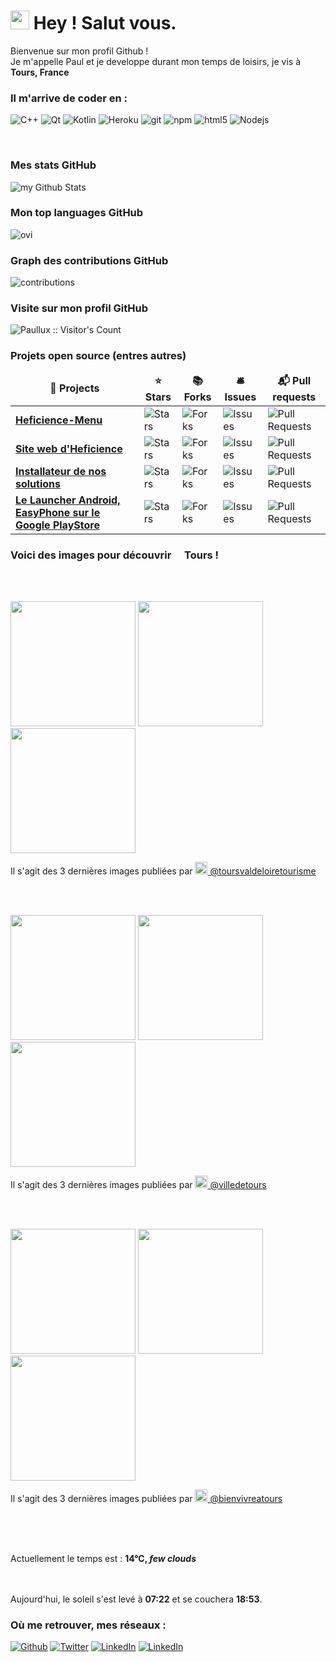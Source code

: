 

<h1><img src="https://emojis.slackmojis.com/emojis/images/1531849430/4246/blob-sunglasses.gif?1531849430"
width="30"/> Hey ! Salut vous.</h1>


<p> Bienvenue sur mon profil Github ! </br> Je m'appelle Paul et je developpe durant mon temps de loisirs, je vis à
	<img
	src="https://cdn-icons-png.flaticon.com/512/197/197560.png" width="13"/> <b>Tours, France</b>
</p>

<h3> Il m'arrive de coder en :</h3>
<p>
	<img alt="C++" src="https://img.shields.io/badge/-c++-00599C?style=flat-square&logo=c%2B%2B&logoColor=white" />
	<img alt="Qt" src="https://img.shields.io/badge/-Qt-41CD52?style=flat-square&logo=github-actions&logoColor=white" />
	<img alt="Kotlin" src="https://img.shields.io/badge/-Kotlin-7F52FF?style=flat-square&logo=github-actions&logoColor=white" />
  <img alt="Heroku" src="https://img.shields.io/badge/-Heroku-430098?style=flat-square&logo=heroku&logoColor=white" />
  <img alt="git" src="https://img.shields.io/badge/-Git-F05032?style=flat-square&logo=git&logoColor=white" />
  <img alt="npm" src="https://img.shields.io/badge/-NPM-CB3837?style=flat-square&logo=npm&logoColor=white" />
  <img alt="html5" src="https://img.shields.io/badge/-HTML5-E34F26?style=flat-square&logo=html5&logoColor=white" />
  <img alt="Nodejs" src="https://img.shields.io/badge/-Nodejs-43853d?style=flat-square&logo=Node.js&logoColor=white" />
</p>
<br>
<h3>Mes stats GitHub</h3>
<img align="center" src="https://github-readme-stats.vercel.app/api?username=Paullux&include_all_commits=true&count_private=true&show_icons=true&locale=fr&line_height=20&title_color=2B5BBD&icon_color=1124BB&text_color=A1A1A1&bg_color=0,000000,130F40" alt="my Github Stats"/>
<br>
<h3>Mon top languages GitHub</h3>
<img src="https://github-readme-stats.vercel.app/api/top-langs?username=Paullux&show_icons=true&locale=fr&line_height=20&layout=compact&title_color=2B5BBD&icon_color=1124BB&text_color=A1A1A1&bg_color=0,000000,130F40" alt="ovi" />
<br>
<h3>Graph des contributions GitHub</h3>
<img src="https://activity-graph.herokuapp.com/graph?username=Paullux&theme=react-dark&hide_border=true&area=true" alt="contributions" />
<br>
<h3>Visite sur mon profil GitHub</h3>
<img src="https://profile-counter.glitch.me/{Paullux}/count.svg" alt="Paullux :: Visitor's Count" />
<br>
<h3>Projets open source (entres autres)</h3>
<table>
  <thead align="center">
    <tr border: none;>
      <td><b>🎁 Projects</b></td>
      <td><b>⭐ Stars</b></td>
      <td><b>📚 Forks</b></td>
      <td><b>🛎 Issues</b></td>
      <td><b>📬 Pull requests</b></td>
    </tr>
  </thead>
  <tbody>
    <tr>
      <td><a href="https://github.com/Heficience/Heficience-menu"><b>Heficience-Menu</b></a></td>
      <td><img alt="Stars"
src="https://img.shields.io/github/stars/Heficience/Heficience-menu?style=flat-square&labelColor=343b41"/></td>
      <td><img alt="Forks"
src="https://img.shields.io/github/forks/Heficience/Heficience-menu?style=flat-square&labelColor=343b41"/></td>
      <td><img alt="Issues"
src="https://img.shields.io/github/issues/Heficience/Heficience-menu?style=flat-square&labelColor=343b41"/></td>
      <td><img alt="Pull Requests"
src="https://img.shields.io/github/issues-pr/Heficience/Heficience-menu?style=flat-square&labelColor=343b41"/></td>
    </tr>
	  <tr>
      <td><a
href="https://github.com/Heficience/heficience-site-web"><b>Site web d'Heficience</b></a></td>
      <td><img alt="Stars"
src="https://img.shields.io/github/stars/Heficience/heficience-site-web?style=flat-square&labelColor=343b41"/></td>
      <td><img alt="Forks"
src="https://img.shields.io/github/forks/Heficience/heficience-site-web?style=flat-square&labelColor=343b41"/></td>
      <td><img alt="Issues"
src="https://img.shields.io/github/issues/Heficience/heficience-site-web?style=flat-square&labelColor=343b41"/></td>
      <td><img alt="Pull Requests"
src="https://img.shields.io/github/issues-pr/Heficience/heficience-site-web?style=flat-square&labelColor=343b41"/></td>
    </tr>
    <tr>
      <td><a href="https://github.com/Heficience/HSuperMenu"><b>Installateur de nos solutions</b></a></td>
      <td><img alt="Stars"
src="https://img.shields.io/github/stars/Heficience/HSuperMenu?style=flat-square&labelColor=343b41"/></td>
      <td><img alt="Forks"
src="https://img.shields.io/github/forks/Heficience/HSuperMenu?style=flat-square&labelColor=343b41"/></td>
      <td><img alt="Issues"
src="https://img.shields.io/github/issues/Heficience/HSuperMenu?style=flat-square&labelColor=343b41"/></td>
      <td><img alt="Pull Requests"
src="https://img.shields.io/github/issues-pr/Heficience/HSuperMenu?style=flat-square&labelColor=343b41"/></td>
    </tr>
		<tr>
      <td><a href="https://github.com/Heficience/Heficience-Launcher-Android"><b>Le Launcher Android, EasyPhone sur le Google PlayStore</b></a></td>
      <td><img alt="Stars"
src="https://img.shields.io/github/stars/Heficience/Heficience-Launcher-Android?style=flat-square&labelColor=343b41"/></td>
      <td><img alt="Forks"
src="https://img.shields.io/github/forks/Heficience/Heficience-Launcher-Android?style=flat-square&labelColor=343b41"/></td>
      <td><img alt="Issues"
src="https://img.shields.io/github/issues/Heficience/Heficience-Launcher-Android?style=flat-square&labelColor=343b41"/></td>
      <td><img alt="Pull Requests"
src="https://img.shields.io/github/issues-pr/Heficience/Heficience-Launcher-Android?style=flat-square&labelColor=343b41"/></td>
    </tr>
  </tbody>
</table>

<h3>Voici des images pour découvrir <img src="https://cdn-icons-png.flaticon.com/512/197/197560.png" width="13"/> Tours !</h3>
<br><br>
<p><img width="200" src="https:&#x2F;&#x2F;cdn3.dumpor.com&#x2F;view?q&#x3D;zgjZmJ2N9QWaz91Yu9lJ2YkM3YkMyYTPl9mJntkVtcFZaVUWDZGbt4mVBJEUWVVVUNVaG9mM6pHe6NUczJzayp2b1RDcV1CVB9FMw0DavZCNtcTPiN2YmEUQBFkQn1EMkZmQB1TbkVmJP5kT2tWOYF0cwN2SN5EV5MmN50zYo92Xj52XmUDMx0DdhN2Xj52Xm02bj5SbhJ3ZhR3culmbkNmLx0yMsVGatQnblRnbvN2c9QHafNmbfZCM4ATM4BDOwEDcfVzMl91ZwpWL0NHZ9AHdz9zZwpmLu91MyEDN2MDO5QTO3YzNyMjMxMzMfNTMwMDN1ITO5QDOzYDO28FM5MTMxQTN3IzL1ETL1gDOy4SM1Q3L29SbvNmLtFmcnFGdz5WauR2YuETLzwWZo1CduVGdu92Yz9yL6MHc0RHa" /> <img width="200" src="https:&#x2F;&#x2F;cdn3.dumpor.com&#x2F;view?q&#x3D;zgjZmJ2N9QWaz91Yu9lJ1MjQwAzMyYTPl9mJnJ1U4VkVSt0V0s2cpRlaV1kW2NWVCZlSzJlauZkaLFVY58mVUpke0NFTj1CVB9FMw0DavZCNtcTPiN2YmEUQBFkQn1EMkZmQB1TbkVmJPVWSVlzXYFUWwMXW1B3cBB1MK1zYo92Xj52XmIDMx0DdhN2Xj52Xm02bj5SbhJ3ZhR3culmbkNmLx0yMsVGatQnblRnbvN2c9QHafNmbfZCM4ATM4BDOwEDcfJnZfVTMl91ZwpWL0NHZ9AHdz9zZwpmLu9VN4YzM0YDNwAzMyATM5kjN0UzMfRzM0QzNxkDO4YTO1QjNy8FM1YzMyITN3IzL1ETL1gDOy4SM1Q3L29SbvNmLtFmcnFGdz5WauR2YuETLzwWZo1CduVGdu92Yz9yL6MHc0RHa" /> <img width="200" src="https:&#x2F;&#x2F;cdn3.dumpor.com&#x2F;view?q&#x3D;zgjZmJ2N9QWaz91Yu9lJ3gjM3AzMyYTPl9mJRJVcOxUbR1EZwcHe6hDc4NUMFN0YDVHNPx0c4NTQmZnUxBTbx0kNRNkZolDVB9FMw0DavZCNtcTPiN2YmEUQBFkQn1EMkZmQB1TbkVmJfNXe4BzXYFUTVNUZkVnajNEav1zYo92Xj52XmATMx0DdhN2Xj52Xm02bj5SbhJ3ZhR3culmbkNmLx0yMsVGatQnblRnbvN2c9QHafNmbfZCM4ATM4BDOwEzcfVzMl91ZwpWL0NHZ9AHdz9zZwpmLu9lN4cjN5QjN4cTMwgDM0EzNyETMfRzMwIDN1AjN3YzM0kzN08lM2AjNxITN3IzL1ETL1gDOy4SM1Q3L29SbvNmLtFmcnFGdz5WauR2YuETLzwWZo1CduVGdu92Yz9yL6MHc0RHa" /></p>
<p>Il s'agit des 3 dernières images publiées par <a href="https://www.instagram.com/toursvaldeloiretourisme" target="_blank"><img
src="https://upload.wikimedia.org/wikipedia/commons/thumb/e/e7/Instagram_logo_2016.svg/1024px-Instagram_logo_2016.svg.png" width="20"/>
@toursvaldeloiretourisme</a></p>
<br><br>
<p><img width="200" src="https:&#x2F;&#x2F;cdn1.dumpor.com&#x2F;view?q&#x3D;%3DMDOmZmY30DZpN3Xj52XmcDM1cjRyIjN9U2bmElVOl2VtBXcu1me4h3NiZzZCFnQndkQxpHTJRWYONlMxIncWxWYzV2NFxULUF0XwATPo9mJ00yN9I2YjZSQBFUQCdWTwQmZCFUPtRWZmg2UPh1UfhVQ3pVepZWc3ZkdFlXPjh2bfNmbfZiNwETP0F2YfNmbfZSbvNmLtFmcnFGdz5WauR2YuETLzwWZo1CduVGdu92Yz1Ddo91Yu9lJ1ETZfdGcq1CdzRWPwR3c%2FcGcq5ibfBTNykzM1IzM0gzNwIDM0AzN2IzXwkTOxYDM4EDNxgTO2ITMx8VO5IDN3QTN3IzL1ETL1gDOy4SM1Q3L29SbvNmLtFmcnFGdz5WauR2YuETLzwWZo1CduVGdu92Yz9yL6MHc0RHa" /> <img width="200" src="https:&#x2F;&#x2F;cdn3.dumpor.com&#x2F;view?q&#x3D;zgjZmJ2N9QWaz91Yu9lJwQ0Q2AzMyYTPl9mJnZ2N1BVctM2aHZmRXNDRV1yRr5EczdnaSB1SwMmNlFWT1hDbwcjQrpnc58FVB9FMw0DavZCNtcTPiN2YmEUQBFkQn1EMkZmQB1TbkVmJ19ERq1EOYF0c3gTT6hjUvhEM40zYo92Xj52XmMDMx0DdhN2Xj52Xm02bj5SbhJ3ZhR3culmbkNmLx0yMsVGatQnblRnbvN2c9QHafNmbfZCM4ATM4BDOwEzcfJnZfVTMl91ZwpWL0NHZ9AHdz9zZwpmLu9FNxgzN0czM1UzN0kzMyEDO4MTMflTNxgTMwkTM0gjN1MjM38VM4ATO0MTN3IzL1ETL1gDOy4SM1Q3L29SbvNmLtFmcnFGdz5WauR2YuETLzwWZo1CduVGdu92Yz9yL6MHc0RHa" /> <img width="200" src="https:&#x2F;&#x2F;cdn2.dumpor.com&#x2F;view?q&#x3D;%3D%3DwM4YmZidTPkl2cfNmbfZSN2MUNGJjM20TZvZyZT1ERtt0T3QjdjxUOXRnarRkcEJEWyNXTaJVURtUZHhDWGJmaS9WMWBjStQVQfBDM9g2bmQTL30jYjNmJBFUQBJ0ZNBDZmJUQ90GZlZyMRJ3TThDWBNWVkVEdzokYDNFb9MGav91Yu9lJwETM9QXYj91Yu9lJt92Yu0WYydWY0Nnbp5GZj5SMtMDblhWL05WZ052bjNXP0h2Xj52XmADOwEDewgDMxA3XyZ2X1ETZfdGcq1CdzRWPwR3c%2FcGcq5ibfJjMxkzNwczMwETO0cDM4MTN1QzXwkjN2cTO4gjN5IzNwgTNx8VMwMjM4QTN3IzL1ETL1gDOy4SM1Q3L29SbvNmLtFmcnFGdz5WauR2YuETLzwWZo1CduVGdu92Yz9yL6MHc0RHa" /></p>
<p>Il s'agit des 3 dernières images publiées par <a href="https://www.instagram.com/villedetours" target="_blank"><img
src="https://upload.wikimedia.org/wikipedia/commons/thumb/e/e7/Instagram_logo_2016.svg/1024px-Instagram_logo_2016.svg.png" width="20"/>
@villedetours</a></p>
<br><br>
<p><img width="200" src="https:&#x2F;&#x2F;cdn2.dumpor.com&#x2F;view?q&#x3D;%3D%3DwM4YmZidTPkl2cfNmbfZSN0QkMGJjM20TZvZyZ0YGO4V2SCFlNPZUUthTYDZWRKREOaNjY0EEdNhGVWJmYph3Xp1mMnFFdfRVQfBDM9g2bmQTL30jYjNmJBFUQBJ0ZNBDZmJUQ90GZlZiN0V0cx0CWBRTSidTNl9lN3l0b9MGav91Yu9lJ2ATM9QXYj91Yu9lJt92Yu0WYydWY0Nnbp5GZj5SMtMDblhWL05WZ052bjNXP0h2Xj52XmUzMl91ZwpWL0NHZ9AHdz9zZwpmLu9VM4cDOxEDM5cTMzQjMyIjM1UzNfJjM2IzNxQzMyITMxcDM18FM3IjN4czM3IzL1ETL1gDOy4SM1Q3L29SbvNmLtFmcnFGdz5WauR2YuETLzwWZo1CduVGdu92Yz9yL6MHc0RHa" /> <img width="200" src="https:&#x2F;&#x2F;cdn2.dumpor.com&#x2F;view?q&#x3D;%3D%3DwM4YmZidTPkl2cfNmbfZiQzEkQGJjM20TZvZyZOllZzhla4UXMtpnNWZmSulVTPh0NGhEdwJ1ba1iTidEW2cHaRh2dhxkYtQVQfBDM9g2bmQTL30jYjNmJBFUQBJ0ZNBDZmJUQ90GZlZSdYpXZk9FWBVUQktmSBFXOfh0R9MGav91Yu9lJ1ATM9QXYj91Yu9lJt92Yu0WYydWY0Nnbp5GZj5SMtMDblhWL05WZ052bjNXP0h2Xj52XmUzMl91ZwpWL0NHZ9AHdz9zZwpmLu9VN1YzMxgTN2cTMwMjM2kTM2YDNflDN5IDO1ETN2gTN4czMz8VO0ATN0QzM3IzL1ETL1gDOy4SM1Q3L29SbvNmLtFmcnFGdz5WauR2YuETLzwWZo1CduVGdu92Yz9yL6MHc0RHa" /> <img width="200" src="https:&#x2F;&#x2F;cdn2.dumpor.com&#x2F;view?q&#x3D;%3D%3DwM4YmZidTPkl2cfNmbfZSMygjQFJjM20TZvZSQFdWNYFTNTZWY2hnNX9kM2Y1Z4JjS0AjTSRlVmJDbxd1Y4RkT4dlbQJGRfRVQfBDM9g2bmQTL30jYjNmJBFUQBJ0ZNBDZmJUQ90GZlZSUaFjQClDWBlVQkdGO6FEUlhGT9MGav91Yu9lJ1ATM9QXYj91Yu9lJt92Yu0WYydWY0Nnbp5GZj5SMtMDblhWL05WZ052bjNXP0h2Xj52XmUzMl91ZwpWL0NHZ9AHdz9zZwpmLu9lM3IDM3kTOxgTNzcTM3YDOzcTMfFDM0IDO3UTO3YzM0QDO58FO3ITM0EDM2IzL1ETL1gDOy4SM1Q3L29SbvNmLtFmcnFGdz5WauR2YuETLzwWZo1CduVGdu92Yz9yL6MHc0RHa" /></p>
<p>Il s'agit des 3 dernières images publiées par <a href="https://www.instagram.com/bienvivreatours" target="_blank"><img
src="https://upload.wikimedia.org/wikipedia/commons/thumb/e/e7/Instagram_logo_2016.svg/1024px-Instagram_logo_2016.svg.png" width="20"/>
@bienvivreatours</a></p>
<br>
<p></br></br>Actuellement le temps est : <b> 14°C, <i>few clouds</i></b></br> </p>
<p></br></br>Aujourd'hui, le soleil
s'est levé à <b>07:22</b> et se couchera <b>18:53</b>.</p>

<h3>Où me retrouver, mes réseaux :</h3>
<p><a href="https://github.com/Paullux" target="_blank"><img alt="Github" src="https://img.shields.io/badge/GitHub-%2312100E.svg?&style=for-the-badge&logo=Github&logoColor=white" /></a> <a href="https://twitter.com/PaulWOISARD" target="_blank"><img alt="Twitter" src="https://img.shields.io/badge/twitter-%231DA1F2.svg?&style=for-the-badge&logo=twitter&logoColor=white" /></a> <a href="https://www.linkedin.com/in/paul-woisard-147308b" target="_blank"><img alt="LinkedIn" src="https://img.shields.io/badge/linkedin-%230077B5.svg?&style=for-the-badge&logo=linkedin&logoColor=white" /></a> <a href="https://discord.gg/2dxKDJ2RNK" target="_blank"><img alt="LinkedIn" src="https://img.shields.io/badge/discord-%235865F2.svg?&style=for-the-badge&logo=discord&logoColor=white" /></a>
</p>

